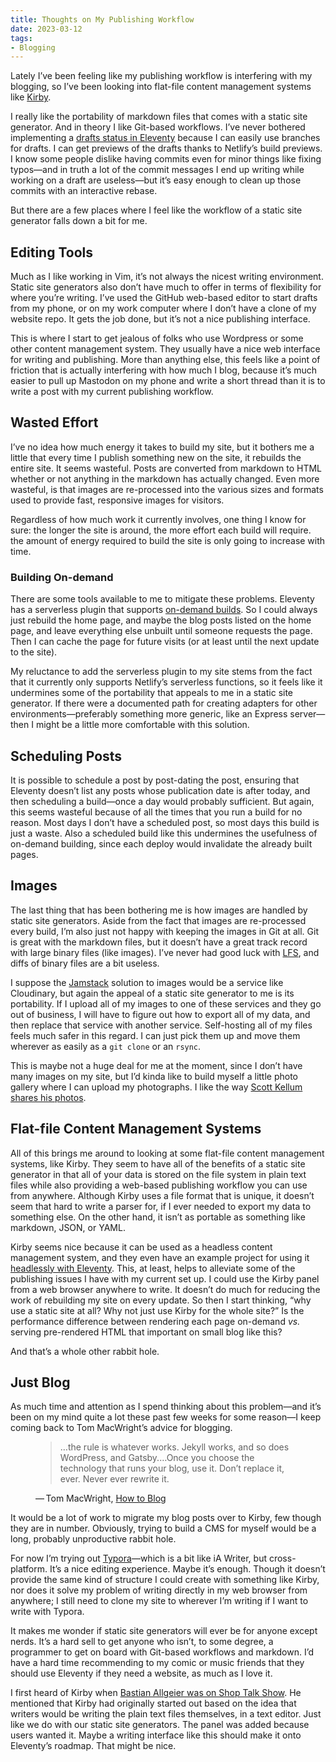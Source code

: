 ```yaml
---
title: Thoughts on My Publishing Workflow
date: 2023-03-12
tags:
- Blogging
---
```


Lately I’ve been feeling like my publishing workflow is interfering with my blogging, so I’ve been looking into flat-file content management systems like [Kirby](https://getkirby.com/).

<!-- excerpt -->

I really like the portability of markdown files that comes with a static site generator. And in theory I like Git-based workflows. I’ve never bothered implementing a [drafts status in Eleventy](https://www.11ty.dev/docs/quicktips/draft-posts/) because I can easily use branches for drafts. I can get previews of the drafts thanks to Netlify’s build previews. I know some people dislike having commits even for minor things like fixing typos—and in truth a lot of the commit messages I end up writing while working on a draft are useless—but it’s easy enough to clean up those commits with an interactive rebase.

But there are a few places where I feel like the workflow of a static site generator falls down a bit for me.

## Editing Tools

Much as I like working in Vim, it’s not always the nicest writing environment. Static site generators also don’t have much to offer in terms of flexibility for where you’re writing. I’ve used the GitHub web-based editor to start drafts from my phone, or on my work computer where I don’t have a clone of my website repo. It gets the job done, but it’s not a nice publishing interface.

This is where I start to get jealous of folks who use Wordpress or some other content management system. They usually have a nice web interface for writing and publishing. More than anything else, this feels like a point of friction that is actually interfering with how much I blog, because it’s much easier to pull up Mastodon on my phone and write a short thread than it is to write a post with my current publishing workflow.

## Wasted Effort

I’ve no idea how much energy it takes to build my site, but it bothers me a little that every time I publish something new on the site, it rebuilds the entire site. It seems wasteful. Posts are converted from markdown to HTML whether or not anything in the markdown has actually changed. Even more wasteful, is that images are re-processed into the various sizes and formats used to provide fast, responsive images for visitors.

Regardless of how much work it currently involves, one thing I know for sure: the longer the site is around, the more effort each build will require. the amount of energy required to build the site is only going to increase with time.

### Building On-demand

There are some tools available to me to mitigate these problems. Eleventy has a serverless plugin that supports [on-demand builds](https://www.11ty.dev/docs/plugins/serverless/#rendering-modes). So I could always just rebuild the home page, and maybe the blog posts listed on the home page, and leave everything else unbuilt until someone requests the page. Then I can cache the page for future visits (or at least until the next update to the site).

My reluctance to add the serverless plugin to my site stems from the fact that it currently only supports Netlify’s serverless functions, so it feels like it undermines some of the portability that appeals to me in a static site generator. If there were a documented path for creating adapters for other environments—preferably something more generic, like an Express server—then I might be a little more comfortable with this solution.

## Scheduling Posts

It is possible to schedule a post by post-dating the post, ensuring that Eleventy doesn’t list any posts whose publication date is after today, and then scheduling a build—once a day would probably sufficient. But again, this seems wasteful because of all the times that you run a build for no reason. Most days I don’t have a scheduled post, so most days this build is just a waste. Also a scheduled build like this undermines the usefulness of on-demand building, since each deploy would invalidate the already built pages.

## Images

The last thing that has been bothering me is how images are handled by static site generators. Aside from the fact that images are re-processed every build, I’m also just not happy with keeping the images in Git at all. Git is great with the markdown files, but it doesn’t have a great track record with large binary files (like images). I’ve never had good luck with [LFS](https://git-lfs.com/), and diffs of binary files are a bit useless.

I suppose the [Jamstack](https://jamstack.org/) solution to images would be a service like Cloudinary, but again the appeal of a static site generator to me is its portability. If I upload all of my images to one of these services and they go out of business, I will have to figure out how to export all of my data, and then replace that service with another service. Self-hosting all of my files feels much safer in this regard. I can just pick them up and move them wherever as easily as a `git clone` or an `rsync`.

This is maybe not a huge deal for me at the moment, since I don’t have many images on my site, but I’d kinda like to build myself a little photo gallery where I can upload my photographs. I like the way [Scott Kellum shares his photos](https://scottkellum.com/photos/).

## Flat-file Content Management Systems

All of this brings me around to looking at some flat-file content management systems, like Kirby. They seem to have all of the benefits of a static site generator in that all of your data is stored on the file system in plain text files while also providing a web-based publishing workflow you can use from anywhere. Although Kirby uses a file format that is unique, it doesn’t seem that hard to write a parser for, if I ever needed to export my data to something else. On the other hand, it isn’t as portable as something like markdown, JSON, or YAML.

Kirby seems nice because it can be used as a headless content management system, and they even have an example project for using it [headlessly with Eleventy](https://github.com/getkirby/eleventykit). This, at least, helps to alleviate some of the publishing issues I have with my current set up. I could use the Kirby panel from a web browser anywhere to write. It doesn’t do much for reducing the work of rebuilding my site on every update. So then I start thinking, “why use a static site at all? Why not just use Kirby for the whole site?” Is the performance difference between rendering each page on-demand <i>vs.</i> serving pre-rendered HTML that important on small blog like this?

And that’s a whole other rabbit hole.

## Just Blog

As much time and attention as I spend thinking about this problem—and it’s been on my mind quite a lot these past few weeks for some reason—I keep coming back to Tom MacWright’s advice for blogging.

<figure>
    <blockquote>
…the rule is whatever works. Jekyll works, and so does WordPress, and Gatsby.…Once you choose the technology that runs your blog, use it. Don’t replace it, ever. Never ever rewrite it.
    </blockquote>
    <figcaption>&horbar;&#8239;Tom MacWright, <a href="https://macwright.com/2019/02/06/how-to-blog.html">How to Blog</a></figcaption>
</figure>

It would be a lot of work to migrate my blog posts over to Kirby, few though they are in number. Obviously, trying to build a CMS for myself would be a long, probably unproductive rabbit hole.

For now I’m trying out [Typora](https://typora.io/)—which is a bit like iA Writer, but cross-platform. It’s a nice editing experience. Maybe it’s enough. Though it doesn’t provide the same kind of structure I could create with something like Kirby, nor does it solve my problem of writing directly in my web browser from anywhere; I still need to clone my site to wherever I’m writing if I want to write with Typora.

It makes me wonder if static site generators will ever be for anyone except nerds. It’s a hard sell to get anyone who isn’t, to some degree, a programmer to get on board with Git-based workflows and markdown. I’d have a hard time recommending to my comic or music friends that they should use Eleventy if they need a website, as much as I love it.

I first heard of Kirby when [Bastian Allgeier was on Shop Talk Show](https://shoptalkshow.com/533/). He mentioned that Kirby had originally started out based on the idea that writers would be writing the plain text files themselves, in a text editor. Just like we do with our static site generators. The panel was added because users wanted it. Maybe a writing interface like this should make it onto Eleventy’s roadmap. That might be nice.
